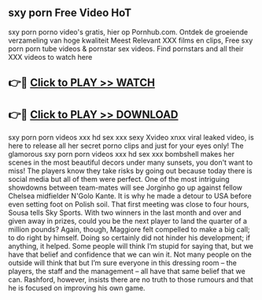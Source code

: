 ## sxy porn Free Video HoT 

sxy porn porno video's gratis, hier op Pornhub.com. Ontdek de groeiende verzameling van hoge kwaliteit Meest Relevant XXX films en clips,
Free sxy porn porn tube videos & pornstar sex videos. Find pornstars and all their XXX videos to watch here


## 👉🔴 [Click to PLAY >> WATCH](http://us.freeplayer.one?title=sxy_porn&ref=16D)

## 👉🔴 [Click to PLAY >> DOWNLOAD](http://us.freeplayer.one?title=sxy_porn&ref=16D)


sxy porn porn videos xxx hd sex xxx sexy Xvideo xnxx viral leaked video, is here to release all her secret porno clips and just for your eyes only! The glamorous sxy porn porn videos xxx hd sex xxx bombshell makes her scenes in the most beautiful decors under many sunsets, you don't want to miss! The players know they take risks by going out because today there is social media but all of them were perfect. One of the most intriguing showdowns between team-mates will see Jorginho go up against fellow Chelsea midfielder N'Golo Kante. It is why he made a detour to USA before even setting foot on Polish soil. That first meeting was close to four hours, Sousa tells Sky Sports. With two winners in the last month and over and given away in prizes, could you be the next player to land the quarter of a million pounds? Again, though, Maggiore felt compelled to make a big call; to do right by himself. Doing so certainly did not hinder his development; if anything, it helped. Some people will think I’m stupid for saying that, but we have that belief and confidence that we can win it. Not many people on the outside will think that but I’m sure everyone in this dressing room – the players, the staff and the management – all have that same belief that we can. Rashford, however, insists there are no truth to those rumours and that he is focused on improving his own game.